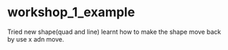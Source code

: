 # workshop_1_example

Tried new shape(quad and line)
learnt how to make the shape move back by use x adn move.

